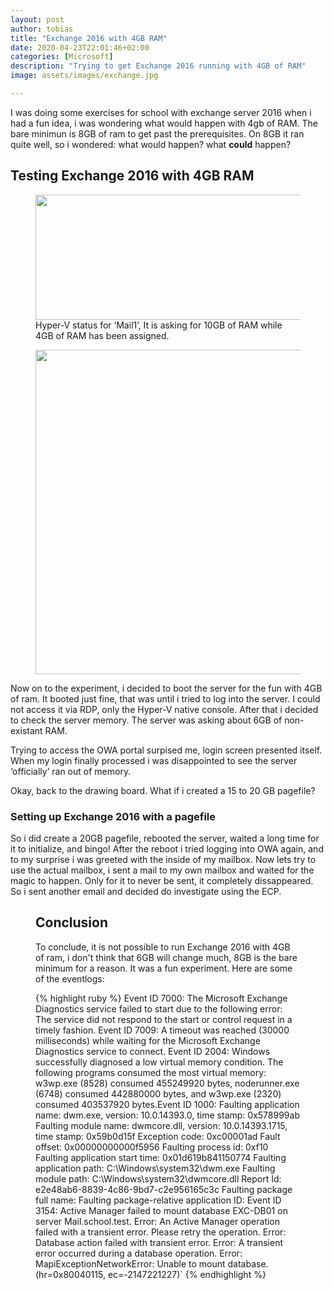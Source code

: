 ```yaml
---
layout: post
author: tobias
title: "Exchange 2016 with 4GB RAM"
date: 2020-04-23T22:01:46+02:00
categories: [Microsoft]
description: "Trying to get Exchange 2016 running with 4GB of RAM"
image: assets/images/exchange.jpg

---
```

I was doing some exercises for school with exchange server 2016 when i had a fun idea, i was wondering what would happen with 4gb of RAM. The bare minimun is 8GB of ram to get past the prerequisites. On 8GB it ran quite well, so i wondered: what would happen? what **could** happen?

## Testing Exchange 2016 with 4GB RAM

<div class="wp-block-image">
  <figure class="alignright size-large"><img loading="lazy" width="918" height="200" src="https://ictguru.nl/wp-content/uploads/2020/04/ram.png"/><figcaption>Hyper-V status for &#8216;Mail1&#8217;, It is asking for 10GB of RAM while 4GB of RAM has been assigned.</figcaption></figure>
</div>

<div class="wp-block-image">
  <figure class="alignleft size-large"><img loading="lazy" width="702" height="519" src="https://ictguru.nl/wp-content/uploads/2020/04/outofmem.png"/></figure>
</div>

Now on to the experiment, i decided to boot the server for the fun with 4GB of ram. It booted just fine, that was until i tried to log into the server. I could not access it via RDP, only the Hyper-V native console. After that i decided to check the server memory. The server was asking about 6GB of non-existant RAM.

Trying to access the OWA portal surpised me, login screen presented itself. When my login finally processed i was disappointed to see the server &#8216;officially&#8217; ran out of memory.

Okay, back to the drawing board. What if i created a 15 to 20 GB pagefile? 

### Setting up Exchange 2016 with a pagefile

So i did create a 20GB pagefile, rebooted the server, waited a long time for it to initialize, and bingo! After the reboot i tried logging into OWA again, and to my surprise i was greeted with the inside of my mailbox. Now lets try to use the actual mailbox, i sent a mail to my own mailbox and waited for the magic to happen. Only for it to never be sent, it completely dissappeared. So i sent another email and decided do investigate using the ECP.<figure class="wp-block-image size-large">


## Conclusion 

To conclude, it is not possible to run Exchange 2016 with 4GB of ram, i don't think that 6GB will change much, 8GB is the bare minimum for a reason. It was a fun experiment. Here are some of the eventlogs:

{% highlight ruby %}
Event ID 7000: The Microsoft Exchange Diagnostics service failed to start due to the following error: The service did not respond to the start or control request in a timely fashion.
Event ID 7009: A timeout was reached (30000 milliseconds) while waiting for the Microsoft Exchange Diagnostics service to connect.
Event ID 2004: Windows successfully diagnosed a low virtual memory condition. The following programs consumed the most virtual memory: w3wp.exe (8528) consumed 455249920 bytes, noderunner.exe (6748) consumed 442880000 bytes, and w3wp.exe (2320) consumed 403537920 bytes.Event ID 1000: Faulting application name: dwm.exe, version: 10.0.14393.0, time stamp: 0x578999ab Faulting module name: dwmcore.dll, version: 10.0.14393.1715, time stamp: 0x59b0d15f Exception code: 0xc00001ad Fault offset: 0x00000000000f5956 Faulting process id: 0xf10 Faulting application start time: 0x01d619b841150774 Faulting application path: C:\Windows\system32\dwm.exe Faulting module path: C:\Windows\system32\dwmcore.dll Report Id: e2e48ab6-8839-4c86-9bd7-c2e956165c3c Faulting package full name: Faulting package-relative application ID:
Event ID 3154: Active Manager failed to mount database EXC-DB01 on server Mail.school.test. Error: An Active Manager operation failed with a transient error. Please retry the operation. Error: Database action failed with transient error. Error: A transient error occurred during a database operation. Error: MapiExceptionNetworkError: Unable to mount database. (hr=0x80040115, ec=-2147221227)`
{% endhighlight %}